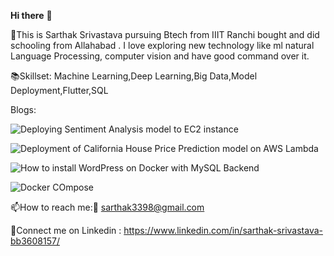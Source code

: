 **Hi there**  :wave:

:boy:This is Sarthak Srivastava pursuing Btech from IIIT Ranchi bought and did schooling from Allahabad . I love exploring new technology like ml natural Language Processing, computer vision and have good command over it. 

:books:Skillset: Machine Learning,Deep Learning,Big Data,Model Deployment,Flutter,SQL

Blogs:

![Deploying Sentiment Analysis model to EC2 instance](https://medium.com/@sarthak3398/deploying-sentiment-analysis-model-to-ec2-instance-c3e8ad900e98)

![Deployment of California House Price Prediction model on AWS Lambda](https://medium.com/@sarthak3398/deployment-of-california-house-price-prediction-model-on-aws-331ead5738b6)

![How to install WordPress on Docker with MySQL Backend](https://medium.com/@sarthak3398/how-to-install-wordpress-on-docker-using-mysql-backend-1611641d14ac)

![Docker COmpose](https://medium.com/@sarthak3398/docker-compose-afcfc9586dbd)

:mailbox:How to reach me::email:
sarthak3398@gmail.com

:link:Connect me on Linkedin : https://www.linkedin.com/in/sarthak-srivastava-bb3608157/

